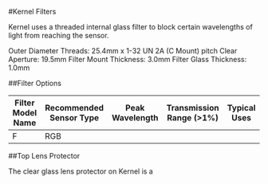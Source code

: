 #Kernel Filters

Kernel uses a threaded internal glass filter to block certain wavelengths of light from reaching the sensor.

Outer Diameter Threads: 25.4mm x 1-32 UN 2A (C Mount) pitch
Clear Aperture: 19.5mm
Filter Mount Thickness: 3.0mm
Filter Glass Thickness: 1.0mm

##Filter Options

| Filter Model Name | Recommended Sensor Type | Peak Wavelength| Transmission Range (>1%) | Typical Uses |
|-------------------|-------------------------|----------------|--------------------------|--------------|
| F                 | RGB                     |                |                          |              |









##Top Lens Protector

The clear glass lens protector on Kernel is a 


